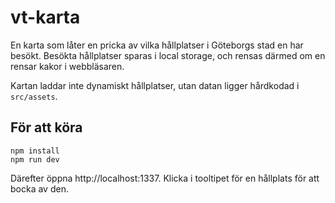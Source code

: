 # vt-karta

En karta som låter en pricka av vilka hållplatser i Göteborgs stad en har besökt.
Besökta hållplatser sparas i local storage, och rensas därmed om en rensar kakor i webbläsaren.

Kartan laddar inte dynamiskt hållplatser, utan datan ligger hårdkodad i `src/assets`.

## För att köra

```
npm install
npm run dev
```

Därefter öppna http://localhost:1337. Klicka i tooltipet för en hållplats för att bocka av den.
